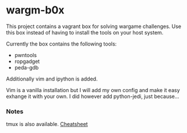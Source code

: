 # wargm-b0x

This project contains a vagrant box for solving wargame challenges. Use this box instead of having to install the tools on your host system.

Currently the box contains the following tools:

- pwntools
- ropgadget
- peda-gdb

Additionally vim and ipython is added. 

Vim is a vanilla installation but I will add my own config and make it easy exhange it with your own. I did however add python-jedi, just because...

### Notes
tmux is also available. [Cheatsheet](https://gist.github.com/MohamedAlaa/2961058)
